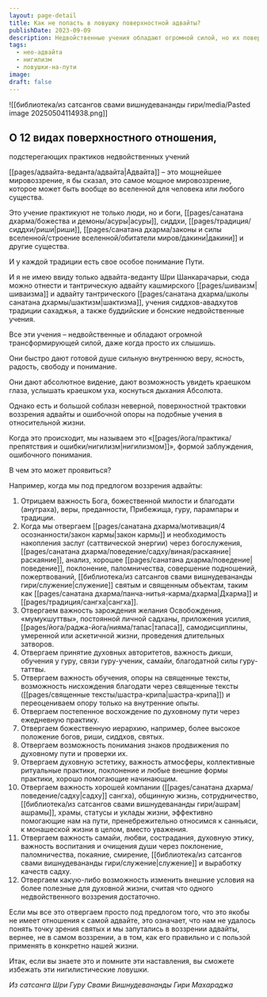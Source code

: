 ```yaml
---
layout: page-detail
title: Как не попасть в ловушку поверхностной адвайты?
publishDate: 2023-09-09
description: Недвойственные учения обладают огромной силой, но их поверхностное понимание ведёт к нигилизму и ошибкам в практике. Часто под видом адвайты отвергаются вера, гуру, карма, садхана, духовная дисциплина, коллективные практики и этика, что искажает суть пути. Чтобы избежать этих ловушек, важно уважать традицию, усилия, наставления святых и ценить все аспекты духовной жизни.
tags:
  - нео-адвайта
  - нигилизм
  - ловушки-на-пути
image: 
draft: false
---
```

![[библиотека/из сатсангов свами вишнудевананды гири/media/Pasted image 20250504114938.png]]
## О 12 видах поверхностного отношения,   
 подстерегающих практиков недвойственных учений 

  
 [[pages/адвайта-веданта/адвайта|Адвайта]] – это мощнейшее мировоззрение, я бы сказал, это самое мощное мировоззрение, которое может быть вообще во вселенной для человека или любого существа.

 Это учение практикуют не только люди, но и боги, [[pages/санатана дхарма/божества и демоны/асуры|асуры]], сиддхи, [[pages/традиция/сиддхи/риши|риши]], [[pages/санатана дхарма/законы и силы вселенной/строение вселенной/обитатели миров/дакини|дакини]] и другие существа.

 И у каждой традиции есть свое особое понимание Пути.

 И я не имею ввиду только адвайта-веданту Шри Шанкарачарьи, сюда можно отнести и тантрическую адвайту кашмирского [[pages/шиваизм|шиваизма]] и адвайту тантрического [[pages/санатана дхарма/школы санатана дхармы/шактизм|шактизма]], учения сиддхов-авадхутов традиции сахаджья, а также буддийские и бонские недвойственные учения.

 Все эти учения – недвойственные и обладают огромной трансформирующей силой, даже когда просто их слышишь.

 Они быстро дают готовой душе сильную внутреннюю веру, ясность, радость, свободу и понимание.

 Они дают абсолютное видение, дают возможность увидеть краешком глаза, услышать краешком уха, коснуться дыхания Абсолюта.

 Однако есть и большой соблазн неверной, поверхностной трактовки воззрения адвайты и ошибочной опоры на подобные учения в относительной жизни.

 Когда это происходит, мы называем это «[[pages/йога/практика/препятствия и ошибки/нигилизм|нигилизмом]]», формой заблуждения, ошибочного понимания.

  
 В чем это может проявиться?

 Например, когда мы под предлогом воззрения адвайты:

1. Отрицаем важность Бога, божественной милости и благодати (ануграха), веры, преданности, Прибежища, гуру, парампары и традиции.
2. Когда мы отвергаем [[pages/санатана дхарма/мотивация/4 осознанности/закон кармы|закон кармы]] и необходимость накопления заслуг (саттвической энергии) через богослужения, [[pages/санатана дхарма/поведение/садху/виная/раскаяние|раскаяние]], анализ, хорошее [[pages/санатана дхарма/поведение|поведение]], поклонение, паломничества, совершение подношений, пожертвований, [[библиотека/из сатсангов свами вишнудевананды гири/служение|служение]] святым и священным объектам, таким как [[pages/санатана дхарма/панча-нитья-карма/дхарма|Дхарма]] и [[pages/традиция/сангха|сангха]].
3. Отвергаем важность зарождения желания Освобождения, «мумукшуттвы», постоянной личной садханы, приложения усилия, [[pages/йога/раджа-йога/нияма/тапас|тапаса]], самодисциплины, умеренной или аскетичной жизни, проведения длительных затворов.
4. Отвергаем принятие духовных авторитетов, важность дикши, обучения у гуру, связи гуру-ученик, самайи, благодатной силы гуру-таттвы.
5. Отвергаем важность обучения, опоры на священные тексты, возможность нисхождения благодати через священные тексты ([[pages/священные тексты/шастра-крипа|шастра-крипа]]) и переоцениваем опору только на внутренние опыты.
6. Отвергаем постепенное восхождение по духовному пути через ежедневную практику.
7. Отвергаем божественную иерархию, например, более высокое положение богов, риши, сиддхов, святых.
8. Отвергаем возможность понимания знаков продвижения по духовному пути и проверки их.
9. Отвергаем духовную эстетику, важность атмосферы, коллективные ритуальные практики, поклонение и любые внешние формы практики, хорошо помогающие начинающим.
10. Отвергаем важность хорошей компании ([[pages/санатана дхарма/поведение/садху|садху]] сангха), общинную жизнь, сотрудничество, [[библиотека/из сатсангов свами вишнудевананды гири/ашрам|ашрамы]], храмы, статусы и уклады жизни, эффективно помогающие нам на пути, пренебрежительно относимся к санньяси, к монашеской жизни в целом, вместо уважения.
11. Отвергаем важность самайи, любви, сострадания, духовную этику, важность воспитания и очищения души через поклонение, паломничества, покаяние, смирение, [[библиотека/из сатсангов свами вишнудевананды гири/служение|служение]] и выработку качеств садху.
12. Отвергаем какую-либо возможность изменить внешние условия на более полезные для духовной жизни, считая что одного недвойственного воззрения достаточно.

  
 Если мы все это отвергаем просто под предлогом того, что это якобы не имеет отношения к самой адвайте, это означает, что нам не удалось понять точку зрения святых и мы запутались в воззрении адвайты, вернее, не в самом воззрении, а в том, как его правильно и с пользой применять в конкретно нашей жизни.

 Итак, если вы знаете это и помните эти наставления, вы сможете избежать эти нигилистические ловушки.

*Из сатсанга Шри Гуру Свами Вишнудевананды Гири Махараджа*